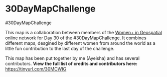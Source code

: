 # 30DayMapChallenge
#30DayMapChallenge

This map is a collaboration between members of the <a href="https://womeningeospatial.org/">Women+ in Geospatial</a> online network for Day 30 of the #30DayMapChallenge. It combines different maps, desgined by different women from around the world as a little fun contribution to the last day of the challenge.

This map has been put together by me (Ayeisha) and has several contributors. <b> View the full list of credits and contributors here: </b>
https://tinyurl.com/30MCWIG
